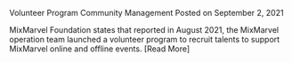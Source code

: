 Volunteer Program
Community Management
Posted on September 2, 2021

MixMarvel Foundation states that reported in August 2021, the MixMarvel operation team launched a volunteer program to recruit talents to support MixMarvel online and offline events. [Read More]

